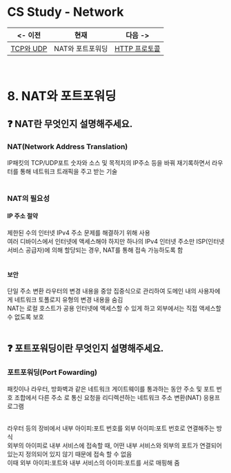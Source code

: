 # CS Study - Network

<!-- prettier-ignore -->
|<- 이전 | 현재 | 다음 ->|
|:---:|:---:|:---:|
|[TCP와 UDP](./network-port.md)|NAT와 포트포워딩|[HTTP 프로토콜](./network-http.md)|

<br/>

# 8. NAT와 포트포워딩

## ❓ NAT란 무엇인지 설명해주세요.

### NAT(Network Address Translation)

IP패킷의 TCP/UDP포트 숫자와 소스 및 목적지의 IP주소 등을 바꿔 재기록하면서 라우터를 통해 네트워크 트래픽을 주고 받는 기술  
<br/>

### NAT의 필요성

#### IP 주소 절약

제한된 수의 인터넷 IPv4 주소 문제를 해결하기 위해 사용  
여러 디바이스에서 인터넷에 액세스해야 하지만 하나의 IPv4 인터넷 주소만 ISP(인터넷 서비스 공급자)에 의해 할당되는 경우, NAT를 통해 접속 가능하도록 함  
<br/>

#### 보안

단일 주소 변환 라우터의 변경 내용을 중앙 집중식으로 관리하여 도메인 내의 사용자에게 네트워크 토폴로지 유형의 변경 내용을 숨김  
NAT는 로컬 호스트가 공용 인터넷에 액세스할 수 있게 하고 외부에서는 직접 액세스할 수 없도록 보호  
<br/>

## ❓ 포트포워딩이란 무엇인지 설명해주세요.

### 포트포워딩(Port Fowarding)

패킷이나 라우터, 방화벽과 같은 네트워크 게이트웨이를 통과하는 동안 주소 및 포트 번호 조합에서 다른 주소 로 통신 요청을 리디렉션하는 네트워크 주소 변환(NAT) 응용프로그램  
<br/>

라우터 등의 장비에서 내부 아이피:포트 번호를 외부 아이피:포트 번호로 연결해주는 방식  
외부의 아이피로 내부 서비스에 접속할 때, 어떤 내부 서비스와 외부의 포트가 연결되어 있는지 정의되어 있지 않기 때문에 접속 할 수 없음  
이때 외부 아이피:포트와 내부 서비스의 아이피:포트를 서로 매핑해 줌

<br/>
